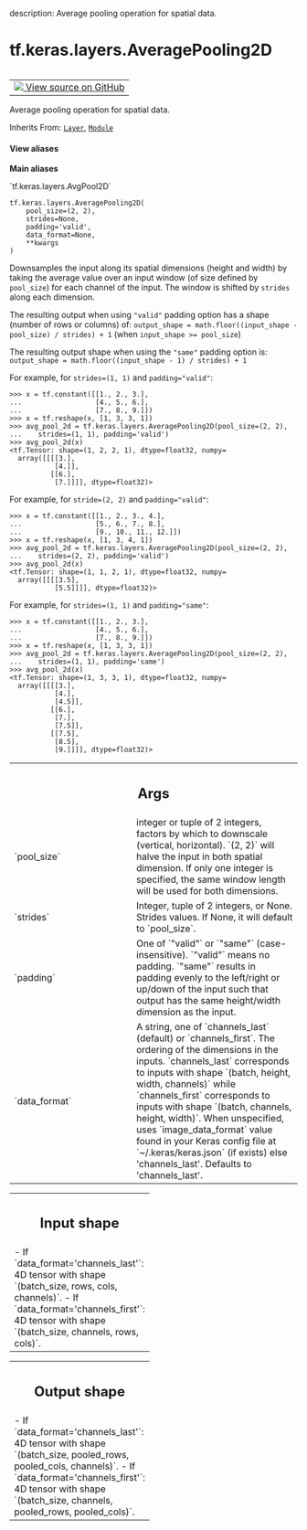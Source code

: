 description: Average pooling operation for spatial data.

<div itemscope itemtype="http://developers.google.com/ReferenceObject">
<meta itemprop="name" content="tf.keras.layers.AveragePooling2D" />
<meta itemprop="path" content="Stable" />
<meta itemprop="property" content="__init__"/>
</div>

# tf.keras.layers.AveragePooling2D

<!-- Insert buttons and diff -->

<table class="tfo-notebook-buttons tfo-api nocontent" align="left">
<td>
  <a target="_blank" href="https://github.com/keras-team/keras/tree/v2.15.0/keras/layers/pooling/average_pooling2d.py#L26-L144">
    <img src="https://www.tensorflow.org/images/GitHub-Mark-32px.png" />
    View source on GitHub
  </a>
</td>
</table>



Average pooling operation for spatial data.

Inherits From: [`Layer`](../../../tf/keras/layers/Layer.md), [`Module`](../../../tf/Module.md)

<section class="expandable">
  <h4 class="showalways">View aliases</h4>
  <p>
<b>Main aliases</b>
<p>`tf.keras.layers.AvgPool2D`</p>
</p>
</section>

<pre class="devsite-click-to-copy prettyprint lang-py tfo-signature-link">
<code>tf.keras.layers.AveragePooling2D(
    pool_size=(2, 2),
    strides=None,
    padding=&#x27;valid&#x27;,
    data_format=None,
    **kwargs
)
</code></pre>



<!-- Placeholder for "Used in" -->

Downsamples the input along its spatial dimensions (height and width)
by taking the average value over an input window
(of size defined by `pool_size`) for each channel of the input.
The window is shifted by `strides` along each dimension.

The resulting output when using `"valid"` padding option has a shape
(number of rows or columns) of:
`output_shape = math.floor((input_shape - pool_size) / strides) + 1`
(when `input_shape >= pool_size`)

The resulting output shape when using the `"same"` padding option is:
`output_shape = math.floor((input_shape - 1) / strides) + 1`

For example, for `strides=(1, 1)` and `padding="valid"`:

```
>>> x = tf.constant([[1., 2., 3.],
...                  [4., 5., 6.],
...                  [7., 8., 9.]])
>>> x = tf.reshape(x, [1, 3, 3, 1])
>>> avg_pool_2d = tf.keras.layers.AveragePooling2D(pool_size=(2, 2),
...    strides=(1, 1), padding='valid')
>>> avg_pool_2d(x)
<tf.Tensor: shape=(1, 2, 2, 1), dtype=float32, numpy=
  array([[[[3.],
           [4.]],
          [[6.],
           [7.]]]], dtype=float32)>
```

For example, for `stride=(2, 2)` and `padding="valid"`:

```
>>> x = tf.constant([[1., 2., 3., 4.],
...                  [5., 6., 7., 8.],
...                  [9., 10., 11., 12.]])
>>> x = tf.reshape(x, [1, 3, 4, 1])
>>> avg_pool_2d = tf.keras.layers.AveragePooling2D(pool_size=(2, 2),
...    strides=(2, 2), padding='valid')
>>> avg_pool_2d(x)
<tf.Tensor: shape=(1, 1, 2, 1), dtype=float32, numpy=
  array([[[[3.5],
           [5.5]]]], dtype=float32)>
```

For example, for `strides=(1, 1)` and `padding="same"`:

```
>>> x = tf.constant([[1., 2., 3.],
...                  [4., 5., 6.],
...                  [7., 8., 9.]])
>>> x = tf.reshape(x, [1, 3, 3, 1])
>>> avg_pool_2d = tf.keras.layers.AveragePooling2D(pool_size=(2, 2),
...    strides=(1, 1), padding='same')
>>> avg_pool_2d(x)
<tf.Tensor: shape=(1, 3, 3, 1), dtype=float32, numpy=
  array([[[[3.],
           [4.],
           [4.5]],
          [[6.],
           [7.],
           [7.5]],
          [[7.5],
           [8.5],
           [9.]]]], dtype=float32)>
```

<!-- Tabular view -->
 <table class="responsive fixed orange">
<colgroup><col width="214px"><col></colgroup>
<tr><th colspan="2"><h2 class="add-link">Args</h2></th></tr>

<tr>
<td>
`pool_size`<a id="pool_size"></a>
</td>
<td>
integer or tuple of 2 integers,
factors by which to downscale (vertical, horizontal).
`(2, 2)` will halve the input in both spatial dimension.
If only one integer is specified, the same window length
will be used for both dimensions.
</td>
</tr><tr>
<td>
`strides`<a id="strides"></a>
</td>
<td>
Integer, tuple of 2 integers, or None.
Strides values.
If None, it will default to `pool_size`.
</td>
</tr><tr>
<td>
`padding`<a id="padding"></a>
</td>
<td>
One of `"valid"` or `"same"` (case-insensitive).
`"valid"` means no padding. `"same"` results in padding evenly to
the left/right or up/down of the input such that output has the same
height/width dimension as the input.
</td>
</tr><tr>
<td>
`data_format`<a id="data_format"></a>
</td>
<td>
A string,
one of `channels_last` (default) or `channels_first`.
The ordering of the dimensions in the inputs.
`channels_last` corresponds to inputs with shape
`(batch, height, width, channels)` while `channels_first`
corresponds to inputs with shape
`(batch, channels, height, width)`.
When unspecified, uses
`image_data_format` value found in your Keras config file at
 `~/.keras/keras.json` (if exists) else 'channels_last'.
Defaults to 'channels_last'.
</td>
</tr>
</table>



<!-- Tabular view -->
 <table class="responsive fixed orange">
<colgroup><col width="214px"><col></colgroup>
<tr><th colspan="2"><h2 class="add-link">Input shape</h2></th></tr>
<tr class="alt">
<td colspan="2">
- If `data_format='channels_last'`:
  4D tensor with shape `(batch_size, rows, cols, channels)`.
- If `data_format='channels_first'`:
  4D tensor with shape `(batch_size, channels, rows, cols)`.
</td>
</tr>

</table>



<!-- Tabular view -->
 <table class="responsive fixed orange">
<colgroup><col width="214px"><col></colgroup>
<tr><th colspan="2"><h2 class="add-link">Output shape</h2></th></tr>
<tr class="alt">
<td colspan="2">
- If `data_format='channels_last'`:
  4D tensor with shape `(batch_size, pooled_rows, pooled_cols, channels)`.
- If `data_format='channels_first'`:
  4D tensor with shape `(batch_size, channels, pooled_rows, pooled_cols)`.
</td>
</tr>

</table>



